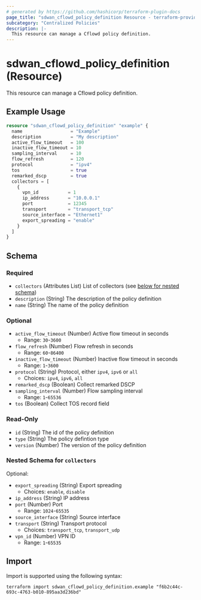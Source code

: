 ```yaml
---
# generated by https://github.com/hashicorp/terraform-plugin-docs
page_title: "sdwan_cflowd_policy_definition Resource - terraform-provider-sdwan"
subcategory: "Centralized Policies"
description: |-
  This resource can manage a Cflowd policy definition.
---
```


# sdwan_cflowd_policy_definition (Resource)

This resource can manage a Cflowd policy definition.

## Example Usage

```terraform
resource "sdwan_cflowd_policy_definition" "example" {
  name                  = "Example"
  description           = "My description"
  active_flow_timeout   = 100
  inactive_flow_timeout = 10
  sampling_interval     = 10
  flow_refresh          = 120
  protocol              = "ipv4"
  tos                   = true
  remarked_dscp         = true
  collectors = [
    {
      vpn_id           = 1
      ip_address       = "10.0.0.1"
      port             = 12345
      transport        = "transport_tcp"
      source_interface = "Ethernet1"
      export_spreading = "enable"
    }
  ]
}
```

<!-- schema generated by tfplugindocs -->
## Schema

### Required

- `collectors` (Attributes List) List of collectors (see [below for nested schema](#nestedatt--collectors))
- `description` (String) The description of the policy definition
- `name` (String) The name of the policy definition

### Optional

- `active_flow_timeout` (Number) Active flow timeout in seconds
  - Range: `30`-`3600`
- `flow_refresh` (Number) Flow refresh in seconds
  - Range: `60`-`86400`
- `inactive_flow_timeout` (Number) Inactive flow timeout in seconds
  - Range: `1`-`3600`
- `protocol` (String) Protocol, either `ipv4`, `ipv6` or `all`
  - Choices: `ipv4`, `ipv6`, `all`
- `remarked_dscp` (Boolean) Collect remarked DSCP
- `sampling_interval` (Number) Flow sampling interval
  - Range: `1`-`65536`
- `tos` (Boolean) Collect TOS record field

### Read-Only

- `id` (String) The id of the policy definition
- `type` (String) The policy defintion type
- `version` (Number) The version of the policy definition

<a id="nestedatt--collectors"></a>
### Nested Schema for `collectors`

Optional:

- `export_spreading` (String) Export spreading
  - Choices: `enable`, `disable`
- `ip_address` (String) IP address
- `port` (Number) Port
  - Range: `1024`-`65535`
- `source_interface` (String) Source interface
- `transport` (String) Transport protocol
  - Choices: `transport_tcp`, `transport_udp`
- `vpn_id` (Number) VPN ID
  - Range: `1`-`65535`

## Import

Import is supported using the following syntax:

```shell
terraform import sdwan_cflowd_policy_definition.example "f6b2c44c-693c-4763-b010-895aa3d236bd"
```

